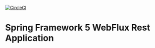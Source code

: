 [![CircleCI](https://circleci.com/gh/RakhmedovRS/spring5-webflux-rest.svg?style=svg)](https://circleci.com/gh/RakhmedovRS/spring5-webflux-rest)
# Spring Framework 5 WebFlux Rest Application
